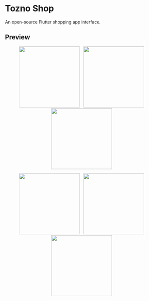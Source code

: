 # Tozno Shop

An open-source Flutter shopping app interface.

## Preview
<p align="center">
  <img src="https://github.com/user-attachments/assets/509efe80-6064-482f-b61f-1ffbb8814e3e" width="200"  hspace="4" />
  <img src="https://github.com/user-attachments/assets/cbb33f78-0209-4d64-85db-f0e0ecf37978" width="200"  hspace="4" />
  <img src="https://github.com/user-attachments/assets/c5a1ae43-2fde-4c64-b67e-bb346a6feb0f" width="200"  hspace="4" />
</p>

<p align="center">
  <img src="https://github.com/user-attachments/assets/ebfb6e69-b430-4228-b387-8b8cae06ea5f" width="200"  hspace="4" />
  <img src="https://github.com/user-attachments/assets/8968241d-0cab-4215-a844-450a29b713db" width="200"  hspace="4" />
  <img src="https://github.com/user-attachments/assets/bea549a8-c42d-47a3-87d3-0117f6b65fb6" width="200"  hspace="4" />
</p>
